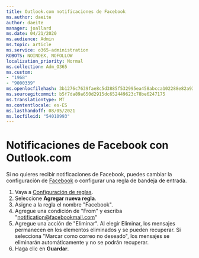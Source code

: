 ```yaml
---
title: Outlook.com notificaciones de Facebook
ms.author: daeite
author: daeite
manager: joallard
ms.date: 04/21/2020
ms.audience: Admin
ms.topic: article
ms.service: o365-administration
ROBOTS: NOINDEX, NOFOLLOW
localization_priority: Normal
ms.collection: Adm_O365
ms.custom:
- "1968"
- "9000339"
ms.openlocfilehash: 3b1276c7639fae8c5d3885f532995ea458abcca102288e82a9324a2f5d4bcfee
ms.sourcegitcommit: b5f7da89a650d2915dc652449623c78be6247175
ms.translationtype: MT
ms.contentlocale: es-ES
ms.lasthandoff: 08/05/2021
ms.locfileid: "54010993"
---
```

# <a name="facebook-notifications-using-outlookcom"></a>Notificaciones de Facebook con Outlook.com

Si no quieres recibir notificaciones de Facebook, puedes cambiar la configuración de [Facebook](https://aka.ms/facebook-notifications-settings) o configurar una regla de bandeja de entrada.

1. Vaya a [Configuración de reglas](https://outlook.live.com/mail/options/mail/rules/inboxRules).
1. Seleccione **Agregar nueva regla**.
1. Asigne a la regla el nombre "Facebook".
1. Agregue una condición de "From" y escriba "notification@facebookmail.com"
1. Agregue una acción de "Eliminar". Al elegir Eliminar, los mensajes permanecen en los elementos eliminados y se pueden recuperar. Si selecciona "Marcar como correo no deseado", los mensajes se eliminarán automáticamente y no se podrán recuperar.
1. Haga clic en **Guardar**.